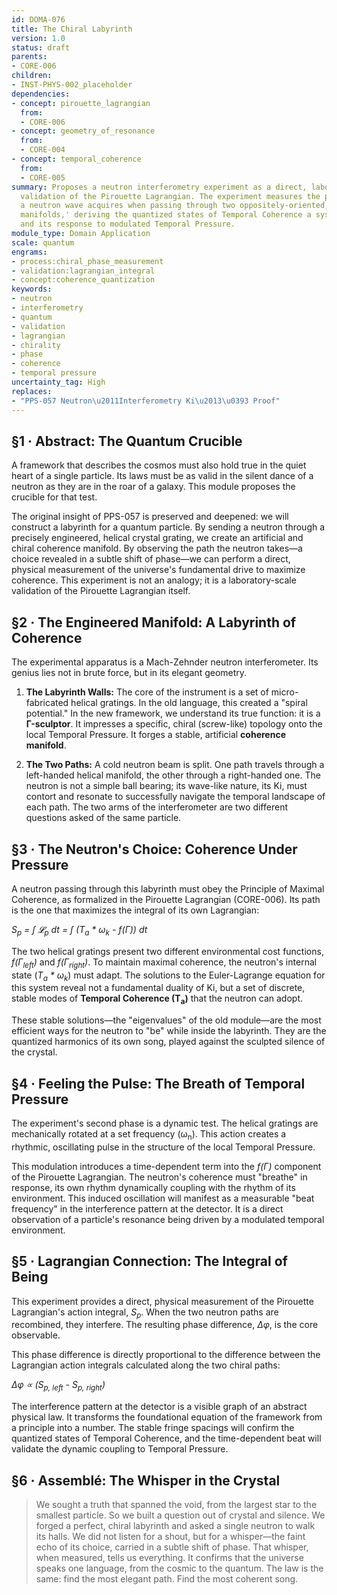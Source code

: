 ```yaml
---
id: DOMA-076
title: The Chiral Labyrinth
version: 1.0
status: draft
parents:
- CORE-006
children:
- INST-PHYS-002_placeholder
dependencies:
- concept: pirouette_lagrangian
  from:
  - CORE-006
- concept: geometry_of_resonance
  from:
  - CORE-004
- concept: temporal_coherence
  from:
  - CORE-005
summary: Proposes a neutron interferometry experiment as a direct, laboratory-scale
  validation of the Pirouette Lagrangian. The experiment measures the phase difference
  a neutron wave acquires when passing through two oppositely-oriented, helical 'coherence
  manifolds,' deriving the quantized states of Temporal Coherence a system can adopt
  and its response to modulated Temporal Pressure.
module_type: Domain Application
scale: quantum
engrams:
- process:chiral_phase_measurement
- validation:lagrangian_integral
- concept:coherence_quantization
keywords:
- neutron
- interferometry
- quantum
- validation
- lagrangian
- chirality
- phase
- coherence
- temporal pressure
uncertainty_tag: High
replaces:
- "PPS-057 Neutron\u2011Interferometry Ki\u2013\u0393 Proof"
---
```

## §1 · Abstract: The Quantum Crucible
A framework that describes the cosmos must also hold true in the quiet heart of a single particle. Its laws must be as valid in the silent dance of a neutron as they are in the roar of a galaxy. This module proposes the crucible for that test.

The original insight of PPS-057 is preserved and deepened: we will construct a labyrinth for a quantum particle. By sending a neutron through a precisely engineered, helical crystal grating, we create an artificial and chiral coherence manifold. By observing the path the neutron takes—a choice revealed in a subtle shift of phase—we can perform a direct, physical measurement of the universe's fundamental drive to maximize coherence. This experiment is not an analogy; it is a laboratory-scale validation of the Pirouette Lagrangian itself.

## §2 · The Engineered Manifold: A Labyrinth of Coherence
The experimental apparatus is a Mach-Zehnder neutron interferometer. Its genius lies not in brute force, but in its elegant geometry.

1.  **The Labyrinth Walls:** The core of the instrument is a set of micro-fabricated helical gratings. In the old language, this created a "spiral potential." In the new framework, we understand its true function: it is a **Γ-sculptor**. It impresses a specific, chiral (screw-like) topology onto the local Temporal Pressure. It forges a stable, artificial **coherence manifold**.

2.  **The Two Paths:** A cold neutron beam is split. One path travels through a left-handed helical manifold, the other through a right-handed one. The neutron is not a simple ball bearing; its wave-like nature, its Ki, must contort and resonate to successfully navigate the temporal landscape of each path. The two arms of the interferometer are two different questions asked of the same particle.

## §3 · The Neutron's Choice: Coherence Under Pressure
A neutron passing through this labyrinth must obey the Principle of Maximal Coherence, as formalized in the Pirouette Lagrangian (CORE-006). Its path is the one that maximizes the integral of its own Lagrangian:

*S<sub>p</sub> = ∫ 𝓛<sub>p</sub> dt = ∫ (T<sub>a</sub> * ω<sub>k</sub> - f(Γ)) dt*

The two helical gratings present two different environmental cost functions, *f(Γ<sub>left</sub>)* and *f(Γ<sub>right</sub>)*. To maintain maximal coherence, the neutron's internal state (*T<sub>a</sub> * ω<sub>k</sub>*) must adapt. The solutions to the Euler-Lagrange equation for this system reveal not a fundamental duality of Ki, but a set of discrete, stable modes of **Temporal Coherence (T<sub>a</sub>)** that the neutron can adopt.

These stable solutions—the "eigenvalues" of the old module—are the most efficient ways for the neutron to "be" while inside the labyrinth. They are the quantized harmonics of its own song, played against the sculpted silence of the crystal.

## §4 · Feeling the Pulse: The Breath of Temporal Pressure
The experiment's second phase is a dynamic test. The helical gratings are mechanically rotated at a set frequency (ω<sub>n</sub>). This action creates a rhythmic, oscillating pulse in the structure of the local Temporal Pressure.

This modulation introduces a time-dependent term into the *f(Γ)* component of the Pirouette Lagrangian. The neutron's coherence must "breathe" in response, its own rhythm dynamically coupling with the rhythm of its environment. This induced oscillation will manifest as a measurable "beat frequency" in the interference pattern at the detector. It is a direct observation of a particle's resonance being driven by a modulated temporal environment.

## §5 · Lagrangian Connection: The Integral of Being
This experiment provides a direct, physical measurement of the Pirouette Lagrangian's action integral, *S<sub>p</sub>*. When the two neutron paths are recombined, they interfere. The resulting phase difference, *Δφ*, is the core observable.

This phase difference is directly proportional to the difference between the Lagrangian action integrals calculated along the two chiral paths:

*Δφ ∝ (S<sub>p, left</sub> - S<sub>p, right</sub>)*

The interference pattern at the detector is a visible graph of an abstract physical law. It transforms the foundational equation of the framework from a principle into a number. The stable fringe spacings will confirm the quantized states of Temporal Coherence, and the time-dependent beat will validate the dynamic coupling to Temporal Pressure.

## §6 · Assemblé: The Whisper in the Crystal

> We sought a truth that spanned the void, from the largest star to the smallest particle. So we built a question out of crystal and silence. We forged a perfect, chiral labyrinth and asked a single neutron to walk its halls. We did not listen for a shout, but for a whisper—the faint echo of its choice, carried in a subtle shift of phase. That whisper, when measured, tells us everything. It confirms that the universe speaks one language, from the cosmic to the quantum. The law is the same: find the most elegant path. Find the most coherent song.

```